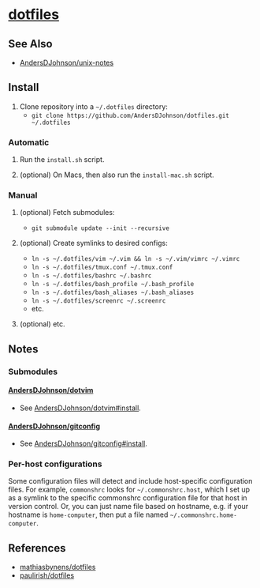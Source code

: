 [projecturl]: http://github.com/AndersDJohnson/dotfiles

[dotfiles][projecturl]
======================

## See Also

* [AndersDJohnson/unix-notes](https://github.com/AndersDJohnson/unix-notes)


Install
------------

1. Clone repository into a `~/.dotfiles` directory:
   * `git clone https://github.com/AndersDJohnson/dotfiles.git ~/.dotfiles`

### Automatic

1. Run the `install.sh` script.

2. (optional) On Macs, then also run the `install-mac.sh` script.

### Manual
1. (optional) Fetch submodules:
   * `git submodule update --init --recursive`

2. (optional) Create symlinks to desired configs:
   * `ln -s ~/.dotfiles/vim ~/.vim && ln -s ~/.vim/vimrc ~/.vimrc`
   * `ln -s ~/.dotfiles/tmux.conf ~/.tmux.conf`
   * `ln -s ~/.dotfiles/bashrc ~/.bashrc`
   * `ln -s ~/.dotfiles/bash_profile ~/.bash_profile`
   * `ln -s ~/.dotfiles/bash_aliases ~/.bash_aliases`
   * `ln -s ~/.dotfiles/screenrc ~/.screenrc`
   * etc.

3. (optional) etc.

Notes
-----

### Submodules

#### [AndersDJohnson/dotvim](http://github.com/AndersDJohnson/dotvim)
* See [AndersDJohnson/dotvim#install](https://github.com/AndersDJohnson/dotvim#install).

#### [AndersDJohnson/gitconfig](http://github.com/AndersDJohnson/gitconfig)
* See [AndersDJohnson/gitconfig#install](https://github.com/AndersDJohnson/gitconfig#install).


### Per-host configurations

Some configuration files will detect and include host-specific configuration files.
For example, `commonshrc` looks for `~/.commonshrc.host`, which I set up as a symlink to the specific commonshrc configuration file for that host in version control.
Or, you can just name file based on hostname, e.g. if your hostname is `home-computer`, then put a file named `~/.commonshrc.home-computer`.

## References
* [mathiasbynens/dotfiles](https://github.com/mathiasbynens/dotfiles)
* [paulirish/dotfiles](https://github.com/paulirish/dotfiles)
